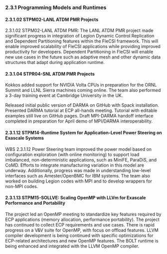 ### 2.3.1 Programming Models and Runtimes

#### 2.3.1.02 STPM02-LANL ATDM PMR Projects
2.3.1.02 STPM02-LANL ATDM PMR: The LANL ATDM PMR project made significant progress in integration of Legion Dynamic Control Replication and Dependent Partitioning features within the FleCSI framework. This will enable improved scalability of FleCSI applications while providing improved productivity for developers. Dependent Partitioning in FleCSI will enable new use cases in the future such as adaptive mesh and other dynamic data structures that adapt during application runtime. 

#### 2.3.1.04 STPR04-SNL ATDM PMR Projects
Kokkos added support for NVIDIA Volta CPUs in preparation for the ORNL Summit  and LLNL Sierra machines coming online. The team also performed a 3-day training event at Cambridge University in the UK.

Released initial public version of DARMA on GitHub with Spack installation. Presented DARMA tutorial at ECP all-hands meeting. Tutorial with editable examples still live on GitHub pages.  Draft MPI-DARMA handoff interface completed in preparation for April demo of MPI/DARMA interoperability.


#### 2.3.1.12 STPM14-Runtime System for Application-Level Power Steering on Exascale Systems
WBS 2.3.1.12 Power Steering team improved the power model based on configuration exploration (with online monitoring) to support load imbalanced, non-deterministic applications, such as MiniFE, ParaDiS, and CoMD. Efforts to integrate manufacturing variation in this model are underway. Additionally, progress was made in understanding low-level interfaces such as Amester/OpenBMC for IBM systems. The team also worked on building Legion codes with MPI and to develop wrappers for non-MPI codes.

#### 2.3.1.13 STPM15-SOLLVE: Scaling OpenMP with LLVm for Exascale Performance and Portability
The project led an OpenMP meeting to standardize key features required by ECP applications (memory allocation, performance portability). The project has continued to collect ECP requirements and use cases.  There is rapid progress on a V&V suite for OpenMP, with focus on offload features.  LLVM compiler development is being continued with specific optimizations for ECP-related architectures and new OpenMP features.  The BOLT runtime is being enhanced and integrated with the LLVM OpenMP compiler.

